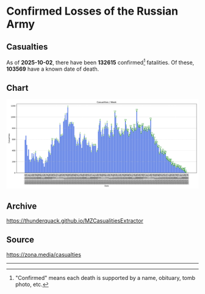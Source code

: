 
# Confirmed Losses of the Russian Army

## Casualties

As of **2025-10-02**, there have been **132615** confirmed[^1] fatalities.
Of these, **103569** have a known date of death.

## Chart

![7-Day Intervals Bar Chart](./docs/7days.svg)

## Archive

https://thunderquack.github.io/MZCasualitiesExtractor

## Source

https://zona.media/casualties

---

[^1]: "Confirmed" means each death is supported by a name, obituary, tomb photo, etc.
